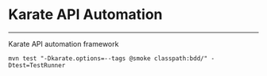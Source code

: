 # Karate API Automation
***************************
Karate API automation framework
```
mvn test "-Dkarate.options=--tags @smoke classpath:bdd/" -Dtest=TestRunner

```